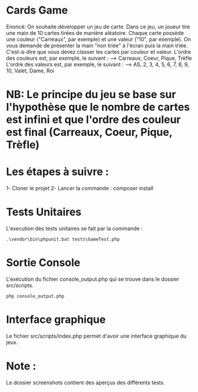 # Cards Game
Enoncé:
On souhaite développer un jeu de carte. 
Dans ce jeu, un joueur tire une main de 10 cartes tirées de manière aléatoire.
Chaque carte possède une couleur ("Carreaux", par exemple) et une valeur ("10", par exemple).
On vous demande de présenter la main "non triée" à l'écran puis la main triée. C'est-à-dire que vous devez classer les cartes par couleur et valeur.
L'ordre des couleurs est, par exemple, le suivant :
 --> Carreaux, Coeur, Pique, Trèfle
L'ordre des valeurs est, par exemple, le suivant :
 --> AS, 2, 3, 4, 5, 6, 7, 8, 9, 10, Valet, Dame, Roi
 
# NB: Le principe du jeu se base sur l'hypothèse que le nombre de cartes est infini et que l'ordre des couleur est final (Carreaux, Coeur, Pique, Trèfle)

# Les étapes à suivre :
1- Cloner le projet
2- Lancer la commande : composer install

# Tests Unitaires
L'execution des tests unitaires se fait par la commande :
```
.\vendor\bin\phpunit.bat tests\GameTest.php
```

# Sortie Console
L'exécution du fichier console_output.php qui se trouve dans le dossier src/scripts.
```
php console_output.php
```

# Interface graphique
Le fichier src/scripts/index.php permet d'avoir une interface graphique du jeux.

# Note : 
Le dossier screenshots contient des aperçus des différents tests.

